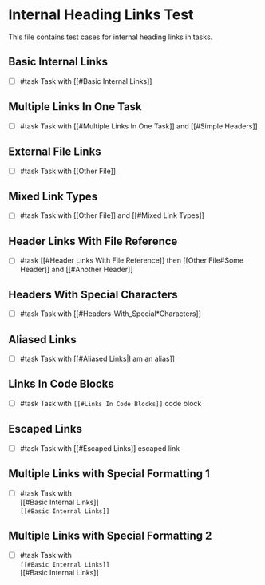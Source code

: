 # Internal Heading Links Test

This file contains test cases for internal heading links in tasks.

## Basic Internal Links

- [ ] #task Task with [[#Basic Internal Links]]

## Multiple Links In One Task

- [ ] #task Task with [[#Multiple Links In One Task]] and [[#Simple Headers]]

## External File Links

- [ ] #task Task with [[Other File]]

## Mixed Link Types

- [ ] #task Task with [[Other File]] and [[#Mixed Link Types]]

## Header Links With File Reference

- [ ] #task [[#Header Links With File Reference]] then [[Other File#Some Header]] and [[#Another Header]]

## Headers With Special Characters

- [ ] #task Task with [[#Headers-With_Special*Characters]]

## Aliased Links

- [ ] #task Task with [[#Aliased Links|I am an alias]]

## Links In Code Blocks

- [ ] #task Task with `[[#Links In Code Blocks]]` code block

## Escaped Links

- [ ] #task Task with \[\[#Escaped Links\]\] escaped link

## Multiple Links with Special Formatting 1

- [ ] #task Task with <br>[[#Basic Internal Links]]<br>`[[#Basic Internal Links]]`

## Multiple Links with Special Formatting 2

- [ ] #task Task with <br>`[[#Basic Internal Links]]`<br>[[#Basic Internal Links]]
